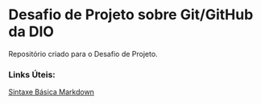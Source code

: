 # Desafio de Projeto sobre Git/GitHub da DIO
Repositório criado para o Desafio de Projeto.

### Links Úteis:
[Sintaxe Básica Markdown](https://www.markdownguide.org/basic-syntax/)
